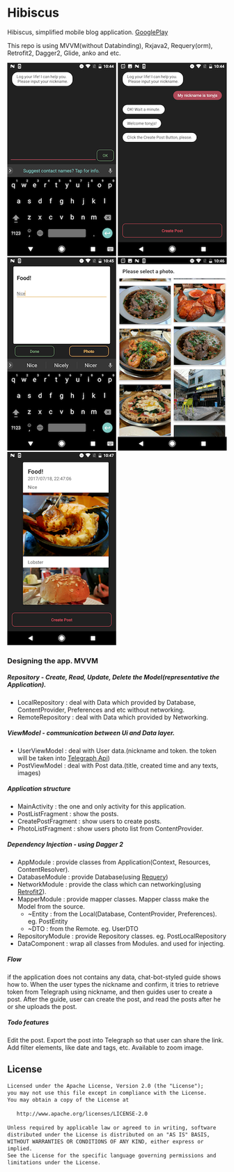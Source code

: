 # Hibiscus
Hibiscus, simplified mobile blog application. [GooglePlay](https://play.google.com/store/apps/details?id=com.tonyjs.hibiscus)

This repo is using MVVM(without Databinding), Rxjava2, Requery(orm), Retrofit2, Dagger2, Glide, anko and etc.

![Image1](https://github.com/tonyjs/Hibiscus/blob/master/screenshots/Screenshot_1.png) 
![Image2](https://github.com/tonyjs/Hibiscus/blob/master/screenshots/Screenshot_2.png) 
![Image3](https://github.com/tonyjs/Hibiscus/blob/master/screenshots/Screenshot_3.png) 
![Image4](https://github.com/tonyjs/Hibiscus/blob/master/screenshots/Screenshot_4.png) 
![Image5](https://github.com/tonyjs/Hibiscus/blob/master/screenshots/Screenshot_5.png)

### Designing the app. MVVM

##### Repository - Create, Read, Update, Delete the Model(representative the Application).
* LocalRepository : deal with Data which provided by Database, ContentProvider, Preferences and etc without networking.
* RemoteRepository : deal with Data which provided by Networking.

##### ViewModel  - communication between Ui and Data layer.
* UserViewModel : deal with User data.(nickname and token. the token will be taken into [Telegraph Api](http://telegra.ph/api))
* PostViewModel : deal with Post data.(title, created time and any texts, images)

##### Application structure
* MainActivity : the one and only activity for this application.
* PostListFragment : show the posts.
* CreatePostFragment : show users to create posts.
* PhotoListFragment : show users photo list from ContentProvider.

##### Dependency Injection - using Dagger 2
* AppModule : provide classes from Application(Context, Resources, ContentResolver).
* DatabaseModule : provide Database(using [Requery](https://github.com/requery/requery))
* NetworkModule : provide the class which can networking(using [Retrofit2](https://github.com/square/retrofit)).
* MapperModule : provide mapper classes. Mapper classs make the Model from the source.
  * ~Entity : from the Local(Database, ContentProvider, Preferences). eg. PostEntity
  * ~DTO : from the Remote. eg. UserDTO
* RepositoryModule : provide Repository classes. eg. PostLocalRepository
* DataComponent : wrap all classes from Modules. and used for injecting.

##### Flow
if the application does not  contains any data, chat-bot-styled guide shows how to. 
When the user types the nickname and confirm, it tries to retrieve token from Telegraph using nickname, and then guides user to create a post. 
After the guide, user can create the post, and read the posts after he or she uploads the post.

##### Todo features
Edit the post.
Export the post into Telegraph so that user can share the link.
Add filter elements, like date and tags, etc.
Available to zoom image.


License
--------


    Licensed under the Apache License, Version 2.0 (the "License");
    you may not use this file except in compliance with the License.
    You may obtain a copy of the License at

       http://www.apache.org/licenses/LICENSE-2.0

    Unless required by applicable law or agreed to in writing, software
    distributed under the License is distributed on an "AS IS" BASIS,
    WITHOUT WARRANTIES OR CONDITIONS OF ANY KIND, either express or implied.
    See the License for the specific language governing permissions and
    limitations under the License.
